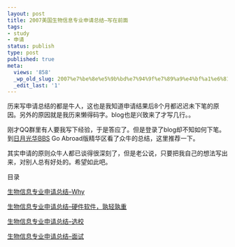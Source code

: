```yaml
---
layout: post
title: 2007美国生物信息专业申请总结–写在前面
tags:
- study
- 申请
status: publish
type: post
published: true
meta:
  views: '858'
  _wp_old_slug: 2007%e7%be%8e%e5%9b%bd%e7%94%9f%e7%89%a9%e4%bf%a1%e6%81%af%e4%b8%93%e4%b8%9a%e7%94%b3%e8%af%b7%e6%80%bb%e7%bb%93-%e5%86%99%e5%9c%a8%e5%89%8d%e9%9d%a2
  _edit_last: '1'
---
```

历来写申请总结的都是牛人，这也是我知道申请结果后8个月都迟迟未下笔的原因。另外的原因就是我历来懒得码字。blog也是兴致来了才写几行。。

刚才QQ群里有人要我写下经验，于是答应了。但是登录了blog却不知如何下笔。到<a href="http://bbs.fudan.sh.cn/" target="_blank">日月光华BBS</a> Go Abroad版精华区看了众牛的总结，这里推荐一下。

其实申请的原则众牛人都已谈得很深刻了，但是老公说，只要把我自己的想法写出来，对别人总有好处的。希望如此吧。

目录

<a href="http://azaleasays.com/2007/12/21/bioinformatics-application-why/">生物信息专业申请总结–Why</a>

<a href="http://azaleasays.com/2007/12/21/bioinformatics-application-variables/">生物信息专业申请总结–硬件软件，孰轻孰重</a>

<a href="http://azaleasays.com/2007/12/21/bioinformatics-application-school-selection/">生物信息专业申请总结–选校</a>

<a href="http://azaleasays.com/2007/12/21/bioinformatics-application-interview/">生物信息专业申请总结–面试</a>
